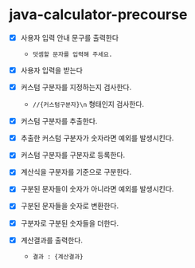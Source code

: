 # java-calculator-precourse

- [x] 사용자 입력 안내 문구를 출력한다
    - `덧셈할 문자를 입력해 주세요.`


- [x] 사용자 입력을 받는다


- [x] 커스텀 구분자를 지정하는지 검사한다.
    - `//{커스텀구분자}\n` 형태인지 검사한다.


- [x] 커스텀 구분자를 추출한다.


- [x] 추출한 커스텀 구분자가 숫자라면 예외를 발생시킨다.


- [x] 커스텀 구분자를 구분자로 등록한다.


- [x] 계산식을 구분자를 기준으로 구분한다.


- [x] 구분된 문자들이 숫자가 아니라면 예외를 발생시킨다.


- [x] 구분된 문자들을 숫자로 변환한다.


- [x] 구분자로 구분된 숫자들을 더한다.


- [x] 계산결과를 출력한다.
    - `결과 : {계산결과}`
